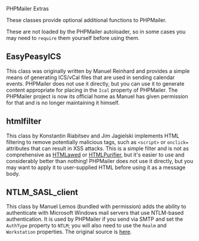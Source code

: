 PHPMailer Extras

These classes provide optional additional functions to PHPMailer.

These are not loaded by the PHPMailer autoloader, so in some cases you may need to `require` them yourself before using them.

## EasyPeasyICS

This class was originally written by Manuel Reinhard and provides a simple means of generating ICS/vCal files that are used in sending calendar events. PHPMailer does not use it directly, but you can use it to generate content appropriate for placing in the `Ical` property of PHPMailer. The PHPMailer project is now its official home as Manuel has given permission for that and is no longer maintaining it himself.

## htmlfilter

This class by Konstantin Riabitsev and Jim Jagielski implements HTML filtering to remove potentially malicious tags, such as `<script>` or `onclick=` attributes that can result in XSS attacks. This is a simple filter and is not as comprehensive as [HTMLawed](http://www.bioinformatics.org/phplabware/internal_utilities/htmLawed/) or [HTMLPurifier](http://htmlpurifier.org), but it's easier to use and considerably better than nothing! PHPMailer does not use it directly, but you may want to apply it to user-supplied HTML before using it as a message body.

## NTLM_SASL_client

This class by Manuel Lemos (bundled with permission) adds the ability to authenticate with Microsoft Windows mail servers that use NTLM-based authentication. It is used by PHPMailer if you send via SMTP and set the `AuthType` property to `NTLM`; you will also need to use the `Realm` and `Workstation` properties. The original source is [here](http://www.phpclasses.org/browse/file/7495.html).
